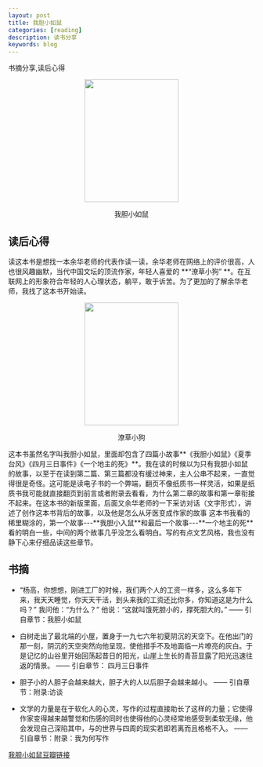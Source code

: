 ```yaml
---
layout: post
title: 我胆小如鼠
categories: [reading]
description: 读书分享
keywords: blog
---
```


书摘分享,读后心得

<div align="center"><img width="192" height="250" src="{{ assets_base_url }}/images/blog/我胆小如鼠.jpg"/>
<p>我胆小如鼠</p>
</div>

<!-- ![我胆小如鼠](https://raw.githubusercontent.com/Kingdomzhen/blog-photo/main/photo/我胆小如鼠.jpg){: width="192" height="192" style="display:block;margin:auto;"}
-->

## 读后心得
读这本书是想找一本余华老师的代表作读一读，余华老师在网络上的评价很高，人也很风趣幽默，当代中国文坛的顶流作家，年轻人喜爱的 **“潦草小狗” **。在互联网上的形象符合年轻的人心理状态，躺平，敢于诉苦。为了更加的了解余华老师，我找了这本书开始读。  
<div align="center"><img width="192" height="250" src="{{ assets_base_url }}/images/blog/潦草小狗.jpg"/>
<p>潦草小狗</p>
</div>
这本书虽然名字叫我胆小如鼠，里面却包含了四篇小故事**《我胆小如鼠》《夏季台风》《四月三日事件》《一个地主的死》**。我在读的时候以为只有我胆小如鼠的故事，以至于在读到第二篇、第三篇都没有缓过神来，主人公串不起来，一直觉得很是奇怪。这可能是读电子书的一个弊端，翻页不像纸质书一样灵活，如果是纸质书我可能就直接翻页到前言或者附录去看看，为什么第二章的故事和第一章衔接不起来。在这本书的新版里面，后面又余华老师的一下采访对话（文字形式），讲述了创作这本书背后的故事，以及他是怎么从牙医变成作家的故事  
这本书我看的稀里糊涂的，第一个故事---**我胆小入鼠**和最后一个故事---**一个地主的死**看的明白一些，中间的两个故事几乎没怎么看明白。写的有点文艺风格，我也没有静下心来仔细品读这些章节。


## 书摘

- “杨高，你想想，刚进工厂的时候，我们两个人的工资一样多，这么多年下来，我天天睡觉，你天天干活，到头来我的工资还比你多，你知道这是为什么吗？” 我问他：“为什么？” 他说：“这就叫饿死胆小的，撑死胆大的。”
—— 引自章节：我胆小如鼠  

- 白树走出了最北端的小屋，置身于一九七六年初夏阴沉的天空下。在他出门的那一刻，阴沉的天空突然向他呈现，使他措手不及地面临一片嘹亮的灰白。于是记忆的山谷里开始回荡起昔日的阳光，山崖上生长的青苔显露了阳光迅速往返的情景。
—— 引自章节： 四月三日事件


-  胆子小的人胆子会越来越大，胆子大的人以后胆子会越来越小。
—— 引自章节：附录:访谈
-  文学的力量是在于软化人的心灵，写作的过程直接助长了这样的力量；它使得作家变得越来越警觉和伤感的同时也使得他的心灵经常地感受到柔软无缘，他会发现自己深陷其中，与的世界与四周的现实若即若离而且格格不入。
—— 引自章节：附录：我为何写作
    

[我胆小如鼠豆瓣链接](https://book.douban.com/subject/36727318/)